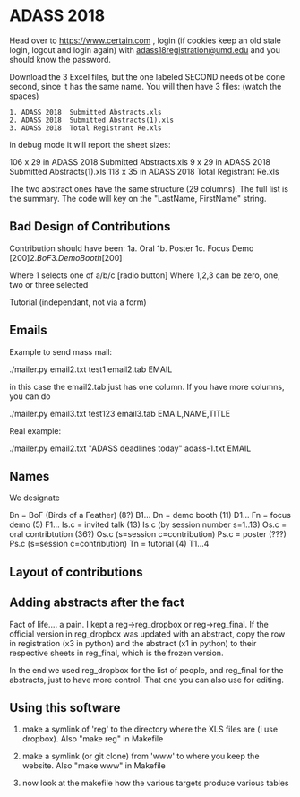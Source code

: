 
# ADASS 2018

Head over to https://www.certain.com , login (if cookies keep an old stale login, logout and login again)
with adass18registration@umd.edu and you should know the password.

Download the 3 Excel files, but the one labeled SECOND needs ot be done second, since it has the same name.
You will then have 3 files: (watch the spaces)

    1. ADASS 2018  Submitted Abstracts.xls
    2. ADASS 2018  Submitted Abstracts(1).xls
    3. ADASS 2018  Total Registrant Re.xls

in debug mode it will report the sheet sizes:

   106 x 29 in ADASS 2018  Submitted Abstracts.xls
   9 x 29 in ADASS 2018  Submitted Abstracts(1).xls
   118 x 35 in ADASS 2018  Total Registrant Re.xls

The two abstract ones have the same structure (29 columns). The full list is the summary. The code will
key on the  "LastName, FirstName" string.


## Bad Design of Contributions

Contribution should have been:
 1a. Oral
 1b. Poster
 1c. Focus Demo [$200]
 2.  BoF
 3.  Demo Booth [$200]

Where 1 selects one of a/b/c [radio button]
Where 1,2,3 can be zero, one, two or three selected 
 
  Tutorial (independant, not via a form)

## Emails

Example to send mass mail:

./mailer.py email2.txt test1 email2.tab EMAIL

in this case the email2.tab just has one column. If you have more columns, you can do

./mailer.py email3.txt test123 email3.tab EMAIL,NAME,TITLE

Real example:

./mailer.py email2.txt "ADASS deadlines today" adass-1.txt EMAIL


## Names

We designate 

Bn   = BoF (Birds of a Feather) (8?)      B1...
Dn   = demo booth (11)                    D1...
Fn   = focus demo (5)                     F1...
Is.c = invited talk (13)                  Is.c (by session number s=1..13)
Os.c = oral contribtution (36?)           Os.c (s=session c=contribution)
Ps.c = poster (???)                       Ps.c (s=session c=contribution)
Tn   = tutorial (4)                       T1...4

## Layout of contributions

## Adding abstracts after the fact

Fact of life.... a pain. I kept a reg->reg_dropbox or reg->reg_final.
If the official version in reg_dropbox was updated with an abstract, copy the row in
registration (x3 in python) and the abstract (x1 in python) to their respective sheets
in reg_final, which is the frozen version.

In the end we used reg_dropbox for the list of people, and reg_final for the abstracts, just
to have more control. That one you can also use for editing.

## Using this software

1) make a symlink of 'reg' to the directory where the XLS files are (i use dropbox). Also "make reg" in Makefile

2) make a symlink (or git clone) from 'www' to where you keep the website. Also "make www" in Makefile

3) now look at the makefile how the various targets produce various tables

